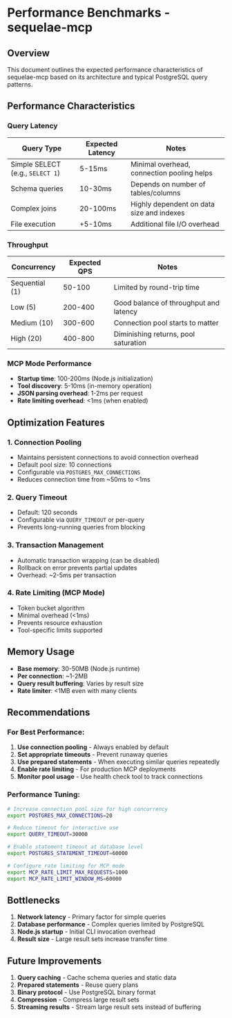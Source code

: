 # Performance Benchmarks - sequelae-mcp

## Overview

This document outlines the expected performance characteristics of sequelae-mcp based on its architecture and typical PostgreSQL query patterns.

## Performance Characteristics

### Query Latency

| Query Type | Expected Latency | Notes |
|------------|-----------------|--------|
| Simple SELECT (e.g., `SELECT 1`) | 5-15ms | Minimal overhead, connection pooling helps |
| Schema queries | 10-30ms | Depends on number of tables/columns |
| Complex joins | 20-100ms | Highly dependent on data size and indexes |
| File execution | +5-10ms | Additional file I/O overhead |

### Throughput

| Concurrency | Expected QPS | Notes |
|-------------|--------------|--------|
| Sequential (1) | 50-100 | Limited by round-trip time |
| Low (5) | 200-400 | Good balance of throughput and latency |
| Medium (10) | 300-600 | Connection pool starts to matter |
| High (20) | 400-800 | Diminishing returns, pool saturation |

### MCP Mode Performance

- **Startup time**: 100-200ms (Node.js initialization)
- **Tool discovery**: 5-10ms (in-memory operation)
- **JSON parsing overhead**: 1-2ms per request
- **Rate limiting overhead**: <1ms (when enabled)

## Optimization Features

### 1. Connection Pooling
- Maintains persistent connections to avoid connection overhead
- Default pool size: 10 connections
- Configurable via `POSTGRES_MAX_CONNECTIONS`
- Reduces connection time from ~50ms to <1ms

### 2. Query Timeout
- Default: 120 seconds
- Configurable via `QUERY_TIMEOUT` or per-query
- Prevents long-running queries from blocking

### 3. Transaction Management
- Automatic transaction wrapping (can be disabled)
- Rollback on error prevents partial updates
- Overhead: ~2-5ms per transaction

### 4. Rate Limiting (MCP Mode)
- Token bucket algorithm
- Minimal overhead (<1ms)
- Prevents resource exhaustion
- Tool-specific limits supported

## Memory Usage

- **Base memory**: 30-50MB (Node.js runtime)
- **Per connection**: ~1-2MB
- **Query result buffering**: Varies by result size
- **Rate limiter**: <1MB even with many clients

## Recommendations

### For Best Performance:

1. **Use connection pooling** - Always enabled by default
2. **Set appropriate timeouts** - Prevent runaway queries
3. **Use prepared statements** - When executing similar queries repeatedly
4. **Enable rate limiting** - For production MCP deployments
5. **Monitor pool usage** - Use health check tool to track connections

### Performance Tuning:

```bash
# Increase connection pool size for high concurrency
export POSTGRES_MAX_CONNECTIONS=20

# Reduce timeout for interactive use
export QUERY_TIMEOUT=30000

# Enable statement timeout at database level
export POSTGRES_STATEMENT_TIMEOUT=60000

# Configure rate limiting for MCP mode
export MCP_RATE_LIMIT_MAX_REQUESTS=1000
export MCP_RATE_LIMIT_WINDOW_MS=60000
```

## Bottlenecks

1. **Network latency** - Primary factor for simple queries
2. **Database performance** - Complex queries limited by PostgreSQL
3. **Node.js startup** - Initial CLI invocation overhead
4. **Result size** - Large result sets increase transfer time

## Future Improvements

1. **Query caching** - Cache schema queries and static data
2. **Prepared statements** - Reuse query plans
3. **Binary protocol** - Use PostgreSQL binary format
4. **Compression** - Compress large result sets
5. **Streaming results** - Stream large result sets instead of buffering